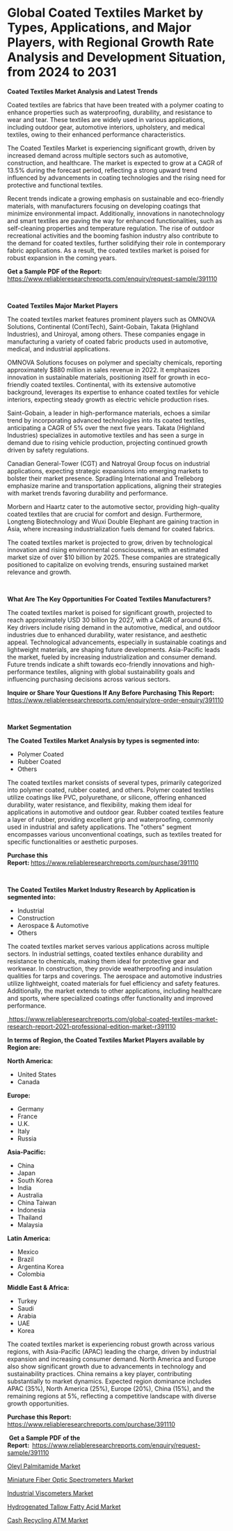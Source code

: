 <p><h1>Global Coated Textiles Market by Types, Applications, and Major Players, with Regional Growth Rate Analysis and Development Situation, from 2024 to 2031</h1></p><p><strong>Coated Textiles Market Analysis and Latest Trends</strong></p>
<p><p>Coated textiles are fabrics that have been treated with a polymer coating to enhance properties such as waterproofing, durability, and resistance to wear and tear. These textiles are widely used in various applications, including outdoor gear, automotive interiors, upholstery, and medical textiles, owing to their enhanced performance characteristics.</p><p>The Coated Textiles Market is experiencing significant growth, driven by increased demand across multiple sectors such as automotive, construction, and healthcare. The market is expected to grow at a CAGR of 13.5% during the forecast period, reflecting a strong upward trend influenced by advancements in coating technologies and the rising need for protective and functional textiles. </p><p>Recent trends indicate a growing emphasis on sustainable and eco-friendly materials, with manufacturers focusing on developing coatings that minimize environmental impact. Additionally, innovations in nanotechnology and smart textiles are paving the way for enhanced functionalities, such as self-cleaning properties and temperature regulation. The rise of outdoor recreational activities and the booming fashion industry also contribute to the demand for coated textiles, further solidifying their role in contemporary fabric applications. As a result, the coated textiles market is poised for robust expansion in the coming years.</p></p>
<p><strong>Get a Sample PDF of the Report:&nbsp;</strong> <a href="https://www.reliableresearchreports.com/enquiry/request-sample/391110?utm_campaign=5&utm_medium=2&utm_source=Github&utm_content=ia&utm_term=26102024&utm_id=coated-textiles">https://www.reliableresearchreports.com/enquiry/request-sample/391110</a></p>
<p>&nbsp;</p>
<p><strong>Coated Textiles Major Market Players</strong></p>
<p><p>The coated textiles market features prominent players such as OMNOVA Solutions, Continental (ContiTech), Saint-Gobain, Takata (Highland Industries), and Uniroyal, among others. These companies engage in manufacturing a variety of coated fabric products used in automotive, medical, and industrial applications. </p><p>OMNOVA Solutions focuses on polymer and specialty chemicals, reporting approximately $880 million in sales revenue in 2022. It emphasizes innovation in sustainable materials, positioning itself for growth in eco-friendly coated textiles. Continental, with its extensive automotive background, leverages its expertise to enhance coated textiles for vehicle interiors, expecting steady growth as electric vehicle production rises.</p><p>Saint-Gobain, a leader in high-performance materials, echoes a similar trend by incorporating advanced technologies into its coated textiles, anticipating a CAGR of 5% over the next five years. Takata (Highland Industries) specializes in automotive textiles and has seen a surge in demand due to rising vehicle production, projecting continued growth driven by safety regulations.</p><p>Canadian General-Tower (CGT) and Natroyal Group focus on industrial applications, expecting strategic expansions into emerging markets to bolster their market presence. Spradling International and Trelleborg emphasize marine and transportation applications, aligning their strategies with market trends favoring durability and performance.</p><p>Morbern and Haartz cater to the automotive sector, providing high-quality coated textiles that are crucial for comfort and design. Furthermore, Longteng Biotechnology and Wuxi Double Elephant are gaining traction in Asia, where increasing industrialization fuels demand for coated fabrics.</p><p>The coated textiles market is projected to grow, driven by technological innovation and rising environmental consciousness, with an estimated market size of over $10 billion by 2025. These companies are strategically positioned to capitalize on evolving trends, ensuring sustained market relevance and growth.</p></p>
<p>&nbsp;</p>
<p><strong>What Are The Key Opportunities For Coated Textiles Manufacturers?</strong></p>
<p><p>The coated textiles market is poised for significant growth, projected to reach approximately USD 30 billion by 2027, with a CAGR of around 6%. Key drivers include rising demand in the automotive, medical, and outdoor industries due to enhanced durability, water resistance, and aesthetic appeal. Technological advancements, especially in sustainable coatings and lightweight materials, are shaping future developments. Asia-Pacific leads the market, fueled by increasing industrialization and consumer demand. Future trends indicate a shift towards eco-friendly innovations and high-performance textiles, aligning with global sustainability goals and influencing purchasing decisions across various sectors.</p></p>
<p><strong>Inquire or Share Your Questions If Any Before Purchasing This Report:</strong> <a href="https://www.reliableresearchreports.com/enquiry/pre-order-enquiry/391110?utm_campaign=5&utm_medium=2&utm_source=Github&utm_content=ia&utm_term=26102024&utm_id=coated-textiles">https://www.reliableresearchreports.com/enquiry/pre-order-enquiry/391110</a></p>
<p>&nbsp;</p>
<p><strong>Market Segmentation</strong></p>
<p><strong>The Coated Textiles Market Analysis by types is segmented into:</strong></p>
<p><ul><li>Polymer Coated</li><li>Rubber Coated</li><li>Others</li></ul></p>
<p><p>The coated textiles market consists of several types, primarily categorized into polymer coated, rubber coated, and others. Polymer coated textiles utilize coatings like PVC, polyurethane, or silicone, offering enhanced durability, water resistance, and flexibility, making them ideal for applications in automotive and outdoor gear. Rubber coated textiles feature a layer of rubber, providing excellent grip and waterproofing, commonly used in industrial and safety applications. The "others" segment encompasses various unconventional coatings, such as textiles treated for specific functionalities or aesthetic purposes.</p></p>
<p><strong>Purchase this Report:&nbsp;</strong><a href="https://www.reliableresearchreports.com/purchase/391110?utm_campaign=5&utm_medium=2&utm_source=Github&utm_content=ia&utm_term=26102024&utm_id=coated-textiles">https://www.reliableresearchreports.com/purchase/391110</a></p>
<p>&nbsp;</p>
<p><strong>The Coated Textiles Market Industry Research by Application is segmented into:</strong></p>
<p><ul><li>Industrial</li><li>Construction</li><li>Aerospace & Automotive</li><li>Others</li></ul></p>
<p><p>The coated textiles market serves various applications across multiple sectors. In industrial settings, coated textiles enhance durability and resistance to chemicals, making them ideal for protective gear and workwear. In construction, they provide weatherproofing and insulation qualities for tarps and coverings. The aerospace and automotive industries utilize lightweight, coated materials for fuel efficiency and safety features. Additionally, the market extends to other applications, including healthcare and sports, where specialized coatings offer functionality and improved performance.</p></p>
<p><a href="https://www.reliableresearchreports.com/global-coated-textiles-market-research-report-2021-professional-edition-market-r391110?utm_campaign=5&utm_medium=2&utm_source=Github&utm_content=ia&utm_term=26102024&utm_id=coated-textiles">&nbsp;https://www.reliableresearchreports.com/global-coated-textiles-market-research-report-2021-professional-edition-market-r391110</a></p>
<p><strong>In terms of Region, the Coated Textiles Market Players available by Region are:</strong></p>
<p>
    <p> <strong> North America: </strong>
        <ul>
            <li>United States</li>
            <li>Canada</li>
        </ul>
        </p> 
    <p> <strong> Europe: </strong>
        <ul>
            <li>Germany</li>
            <li>France</li>
            <li>U.K.</li>
            <li>Italy</li>
            <li>Russia</li>
        </ul>
        </p> 
    <p> <strong> Asia-Pacific: </strong>
        <ul>
            <li>China</li>
            <li>Japan</li>
            <li>South Korea</li>
            <li>India</li>
            <li>Australia</li>
            <li>China Taiwan</li>
            <li>Indonesia</li>
            <li>Thailand</li>
            <li>Malaysia</li>
        </ul>
        </p> 
    <p> <strong> Latin America: </strong>
        <ul>
            <li>Mexico</li>
            <li>Brazil</li>
            <li>Argentina Korea</li>
            <li>Colombia</li>
        </ul>
        </p> 
    <p> <strong> Middle East & Africa: </strong>
        <ul>
            <li>Turkey</li>
            <li>Saudi</li>
            <li>Arabia</li>
            <li>UAE</li>
            <li>Korea</li>
        </ul>
    </p>
    </p>
<p><p>The coated textiles market is experiencing robust growth across various regions, with Asia-Pacific (APAC) leading the charge, driven by industrial expansion and increasing consumer demand. North America and Europe also show significant growth due to advancements in technology and sustainability practices. China remains a key player, contributing substantially to market dynamics. Expected region dominance includes APAC (35%), North America (25%), Europe (20%), China (15%), and the remaining regions at 5%, reflecting a competitive landscape with diverse growth opportunities.</p></p>
<p><strong>Purchase this Report: </strong><a href="https://www.reliableresearchreports.com/purchase/391110?utm_campaign=5&utm_medium=2&utm_source=Github&utm_content=ia&utm_term=26102024&utm_id=coated-textiles">https://www.reliableresearchreports.com/purchase/391110</a></p>
<p>&nbsp;<strong>Get a Sample PDF of the Report:&nbsp;&nbsp;</strong><a href="https://www.reliableresearchreports.com/enquiry/request-sample/391110?utm_campaign=5&utm_medium=2&utm_source=Github&utm_content=ia&utm_term=26102024&utm_id=coated-textiles">https://www.reliableresearchreports.com/enquiry/request-sample/391110</a></p>
<p><strong></strong></p>
<p><p><a href="https://github.com/sumonsky0m/Market-Research-Report-List-1/blob/main/oleyl-palmitamide-market.md?utm_campaign=5&utm_medium=2&utm_source=Github&utm_content=ia&utm_term=26102024&utm_id=coated-textiles">Oleyl Palmitamide Market</a></p><p><a href="https://www.linkedin.com/pulse/evolution-miniature-fiber-optic-spectrometers-market-key-ouyec?utm_campaign=5&utm_medium=2&utm_source=Github&utm_content=ia&utm_term=26102024&utm_id=coated-textiles">Miniature Fiber Optic Spectrometers Market</a></p><p><a href="https://www.linkedin.com/pulse/global-industrial-viscometers-market-trends-insights-growth-ki7fc?utm_campaign=5&utm_medium=2&utm_source=Github&utm_content=ia&utm_term=26102024&utm_id=coated-textiles">Industrial Viscometers Market</a></p><p><a href="https://github.com/RogerBennett414/Market-Research-Report-List-1/blob/main/hydrogenated-tallow-fatty-acid-market.md?utm_campaign=5&utm_medium=2&utm_source=Github&utm_content=ia&utm_term=26102024&utm_id=coated-textiles">Hydrogenated Tallow Fatty Acid Market</a></p><p><a href="https://issuu.com/reportprime-2/docs/cash-recycling-atm-market-size-2030_50945c6d313fc2?utm_campaign=5&utm_medium=2&utm_source=Github&utm_content=ia&utm_term=26102024&utm_id=coated-textiles">Cash Recycling ATM Market</a></p></p>